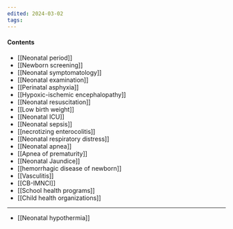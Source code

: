 ```yaml
---
edited: 2024-03-02
tags:
---
```

#### Contents
- [[Neonatal period]] 
- [[Newborn screening]] 
- [[Neonatal symptomatology]]
- [[Neonatal examination]] 
- [[Perinatal asphyxia]] 
- [[Hypoxic-ischemic encephalopathy]] 
- [[Neonatal resuscitation]] 
- [[Low birth weight]] 
- [[Neonatal ICU]] 
- [[Neonatal sepsis]] 
- [[necrotizing enterocolitis]] 
- [[Neonatal respiratory distress]] 
- [[Neonatal apnea]] 
- [[Apnea of prematurity]] 
- [[Neonatal Jaundice]] 
- [[hemorrhagic disease of newborn]]
- [[Vasculitis]] 
- [[CB-IMNCI]] 
- [[School health programs]] 
- [[Child health organizations]]
---
- [[Neonatal hypothermia]] 